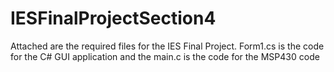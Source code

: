 # IESFinalProjectSection4

Attached are the required files for the IES Final Project. Form1.cs is the code for the C# GUI application and the main.c is the code for the MSP430 code
